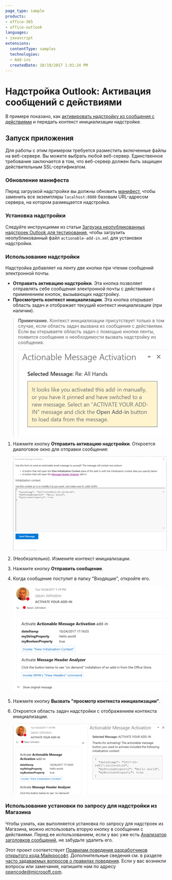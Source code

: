 ```yaml
---
page_type: sample
products:
- office-365
- office-outlook
languages:
- javascript
extensions:
  contentType: samples
  technologies:
  - Add-ins
  createdDate: 10/19/2017 1:01:24 PM
---
```

# Надстройка Outlook: Активация сообщений с действиями

В примере показано, как [активировать надстройку из сообщения с действиями](https://docs.microsoft.com/outlook/actionable-messages/invoke-add-in-from-actionable-message) и передать контекст инициализации надстройке.

## Запуск приложения

Для работы с этим примером требуется разместить включенные файлы на веб-сервере. Вы можете выбрать любой веб-сервер. Единственное требование заключается в том, что веб-сервер должен быть защищен действительным SSL-сертификатом. 

### Обновление манифеста

Перед загрузкой надстройки вы должны обновить [манифест](actionable-add-in.xml), чтобы заменить все экземпляры `localhost:8080` базовым URL-адресом сервера, на котором размещается надстройка.

### Установка надстройки

Следуйте инструкциями из статьи [Загрузка неопубликованных надстроек Outlook для тестирования](https://docs.microsoft.com/en-us/outlook/add-ins/sideload-outlook-add-ins-for-testing), чтобы загрузить неопубликованный файл `actionable-add-in.xml` для установки надстройки.

### Использование надстройки

Надстройка добавляет на ленту две кнопки при чтении сообщений электронной почты.

- **Отправить активацию надстройки**. Эта кнопка позволяет отправлять себе сообщения электронной почты с действиями с применением кнопок, вызывающих надстройку.
- **Просмотреть контекст инициализации**. Эта кнопка открывает область задач и отображает текущий контекст инициализации (при наличии).

> **Примечание.** Контекст инициализации присутствует только в том случае, если область задач вызвана из сообщения с действиями. Если вы открываете область задач с помощью кнопки ленты, появится сообщение о необходимости вызвать надстройку из сообщения.
>
> ![Снимок экрана: сообщение, отображаемое при активации надстройки вручную](readme-images/manual-activation.PNG)

1. Нажмите кнопку **Отправить активацию надстройки**. Откроется диалоговое окно для отправки сообщения: 

    ![Снимок экрана: диалоговое окно отправки сообщения](readme-images/send-message.PNG)
1. (Необязательно). Измените контекст инициализации.
1. Нажмите кнопку **Отправить сообщение**.
1. Когда сообщение поступит в папку "Входящие", откройте его.

    ![Снимок экрана: сообщение с действиями, отправленное надстройкой](readme-images/actionable-message.PNG)
1. Нажмите кнопку **Вызвать "просмотр контекста инициализации"**.
1. Откроется область задач надстройки с отображением контекста инициализации.

    ![Снимок экрана с открытой областью задач](readme-images/activated-taskpane.PNG)

### Использование установки по запросу для надстройки из Магазина

Чтобы узнать, как выполняется установка по запросу для надстроек из Магазина, можно использовать вторую кнопку в сообщении с действиями. Перед ее использованием, если у вас уже есть [Анализатор заголовков сообщений](https://appsource.microsoft.com/en-us/product/office/WA104005406), не забудьте удалить его.

Этот проект соответствует [Правилам поведения разработчиков открытого кода Майкрософт](https://opensource.microsoft.com/codeofconduct/). Дополнительные сведения см. в разделе [часто задаваемых вопросов о правилах поведения](https://opensource.microsoft.com/codeofconduct/faq/). Если у вас возникли вопросы или замечания, напишите нам по адресу [opencode@microsoft.com](mailto:opencode@microsoft.com).

